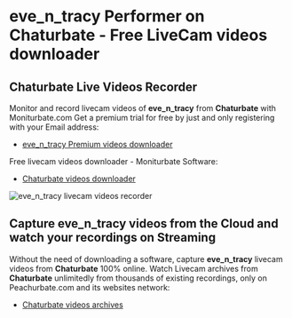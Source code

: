 # eve_n_tracy Performer on Chaturbate - Free LiveCam videos downloader

## Chaturbate Live Videos Recorder

Monitor and record livecam videos of **eve_n_tracy** from **Chaturbate** with Moniturbate.com
Get a premium trial for free by just and only registering with your Email address:
* [eve_n_tracy Premium videos downloader](https://moniturbate.com/request-demo-licence-key.html)

Free livecam videos downloader - Moniturbate Software:
* [Chaturbate videos downloader](https://moniturbate.com/moniturbate-download-software.html)

![eve_n_tracy livecam videos recorder](https://peachurnet.com/templates/moniturbate-software.png)


## Capture eve_n_tracy videos from the Cloud and watch your recordings on Streaming

Without the need of downloading a software, capture **eve_n_tracy** livecam videos from **Chaturbate** 100% online.
Watch Livecam archives from **Chaturbate** unlimitedly from thousands of existing recordings, only on Peachurbate.com and its websites network:
* [Chaturbate videos archives](https://peachurnet.com/)